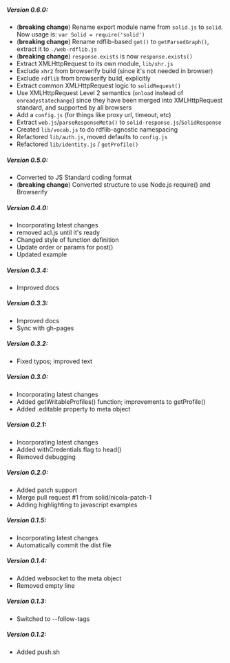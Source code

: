 ##### Version 0.6.0:

- (**breaking change**) Rename export module name from `solid.js` to `solid`.
  Now usage is: `var Solid = require('solid')`
- (**breaking change**) Rename rdflib-based `get()` to `getParsedGraph()`,
  extract it to `./web-rdflib.js`
- (**breaking change**) `response.exists` is now `response.exists()`
- Extract XMLHttpRequest to its own module, `lib/xhr.js`
- Exclude `xhr2` from browserify build (since it's not needed in browser)
- Exclude `rdflib` from browserify build, explicitly
- Extract common XMLHttpRequest logic to `solidRequest()`
- Use XMLHttpRequest Level 2 semantics (`onload` instead of
  `onreadystatechange`) since they have been merged into XMLHttpRequest
  standard, and supported by all browsers
- Add a `config.js` (for things like proxy url, timeout, etc)
- Extract `web.js`/`parseResponseMeta()` to `solid-response.js`/`SolidResponse`
- Created `lib/vocab.js` to do rdflib-agnostic namespacing
- Refactored `lib/auth.js`, moved defaults to `config.js`
- Refactored `lib/identity.js` / `getProfile()`

##### Version 0.5.0:

 - Converted to JS Standard coding format
 - (**breaking change**) Converted structure to use Node.js require()
  and Browserify

##### Version 0.4.0:

 - Incorporating latest changes
 - removed acl.js until it's ready
 - Changed style of function definition
 - Update order or params for post()
 - Updated example

##### Version 0.3.4:

 - Improved docs

##### Version 0.3.3:

 - Improved docs
 - Sync with gh-pages

##### Version 0.3.2:

 - Fixed typos; improved text

##### Version 0.3.0:

 - Incorporating latest changes
 - Added getWritableProfiles() function; improvements to getProfile()
 - Added .editable property to meta object

##### Version 0.2.1:

 - Incorporating latest changes
 - Added withCredentials flag to head()
 - Removed debugging

##### Version 0.2.0:

 - Added patch support
 - Merge pull request #1 from solid/nicola-patch-1
 - Adding highlighting to javascript examples

##### Version 0.1.5:

 - Incorporating latest changes
 - Automatically commit the dist file

##### Version 0.1.4:

 - Added websocket to the meta object
 - Removed empty line

##### Version 0.1.3:

 - Switched to --follow-tags

##### Version 0.1.2:

 - Added push.sh
